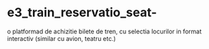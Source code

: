 # e3_train_reservatio_seat-
o platformad de achizitie bilete de tren, cu selectia locurilor in format interactiv (similar cu avion, teatru etc.)

